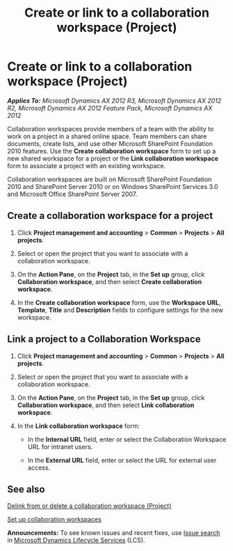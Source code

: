 ﻿---
title: Create or link to a collaboration workspace (Project)
TOCTitle: Create or link to a collaboration workspace (Project)
ms:assetid: 8689064e-7058-49fd-8000-52de9b2827a4
ms:mtpsurl: https://technet.microsoft.com/en-us/library/Hh209328(v=AX.60)
ms:contentKeyID: 36058419
ms.date: 04/18/2014
mtps_version: v=AX.60
f1_keywords:
- SharePoint
- collaboration workspace
---

# Create or link to a collaboration workspace (Project) 


_**Applies To:** Microsoft Dynamics AX 2012 R3, Microsoft Dynamics AX 2012 R2, Microsoft Dynamics AX 2012 Feature Pack, Microsoft Dynamics AX 2012_

Collaboration workspaces provide members of a team with the ability to work on a project in a shared online space. Team members can share documents, create lists, and use other Microsoft SharePoint Foundation 2010 features. Use the **Create collaboration workspace** form to set up a new shared workspace for a project or the **Link collaboration workspace** form to associate a project with an existing workspace.

Collaboration workspaces are built on Microsoft SharePoint Foundation 2010 and SharePoint Server 2010 or on Windows SharePoint Services 3.0 and Microsoft Office SharePoint Server 2007.

## Create a collaboration workspace for a project

1.  Click **Project management and accounting** \> **Common** \> **Projects** \> **All projects**.

2.  Select or open the project that you want to associate with a collaboration workspace.

3.  On the **Action Pane**, on the **Project** tab, in the **Set up** group, click **Collaboration workspace**, and then select **Create collaboration workspace**.

4.  In the **Create collaboration workspace** form, use the **Workspace URL**, **Template**, **Title** and **Description** fields to configure settings for the new workspace.

## Link a project to a Collaboration Workspace

1.  Click **Project management and accounting** \> **Common** \> **Projects** \> **All projects**.

2.  Select or open the project that you want to associate with a collaboration workspace.

3.  On the **Action Pane**, on the **Project** tab, in the **Set up** group, click **Collaboration workspace**, and then select **Link collaboration workspace**.

4.  In the **Link collaboration workspace** form:
    
      - In the **Internal URL** field, enter or select the Collaboration Workspace URL for intranet users.
    
      - In the **External URL** field, enter or select the URL for external user access.

## See also

[Delink from or delete a collaboration workspace (Project)](delink-from-or-delete-a-collaboration-workspace-project.md)

[Set up collaboration workspaces](set-up-collaboration-workspaces.md)

  
**Announcements:** To see known issues and recent fixes, use [Issue search](http://go.microsoft.com/fwlink/?linkid=389258) in [Microsoft Dynamics Lifecycle Services](http://go.microsoft.com/fwlink/?linkid=306505) (LCS).

